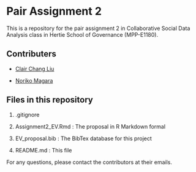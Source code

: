 # Pair Assignment 2
This is a repository for the pair assignment 2 in Collaborative Social Data Analysis class in Hertie School of Governance (MPP-E1180).

## Contributers

* <a href="mailto:cl1007@georgetown.edu">Clair Chang Liu</a>

* <a href="mailto:norikomagara@gmail.com">Noriko Magara</a>

## Files in this repository

1. .gitignore

2. Assignment2_EV.Rmd : The proposal in R Markdown formal

3. EV_proposal.bib : The BibTex database for this project

4. README.md : This file


For any questions, please contact the contributors at their emails.
